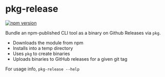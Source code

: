 # pkg-release

[![npm version](https://badge.fury.io/js/pkg-release.svg)](https://badge.fury.io/js/pkg-release)

Bundle an npm-published CLI tool as a binary on Github Releases via `pkg`.

* Downloads the module from npm
* Installs into a temp directory
* Uses `pkg` to create binaries
* Uploads binaries to GitHub releases for a given git tag

For usage info, `pkg-release --help`
